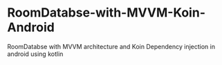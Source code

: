 # RoomDatabse-with-MVVM-Koin-Android
RoomDatabse with MVVM architecture and Koin Dependency injection in android using kotlin
